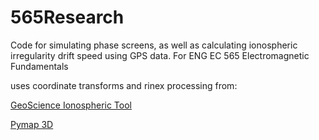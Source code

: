 # 565Research

Code for simulating phase screens, as well as calculating ionospheric irregularity drift speed using GPS data.
For ENG EC 565 Electromagnetic Fundamentals

uses coordinate transforms and rinex processing from:

[GeoScience Ionospheric Tool](https://github.com/aldebaran1/gsit)

[Pymap 3D](https://github.com/scienceopen/pymap3d)
